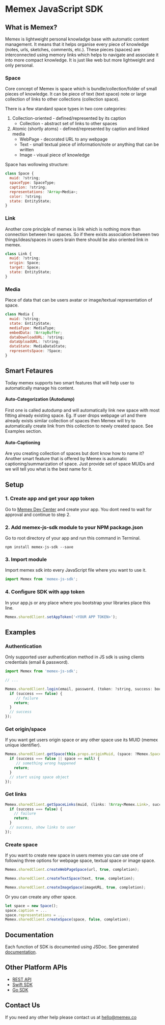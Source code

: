 # Memex JavaScript SDK


## What is Memex?

Memex is lightweight personal knowladge base with automatic content management. It means that it helps organise every piece of knowledge (notes, urls, sketches, comments, etc.). These pieces (spaces) are interconnected using memory links which helps to navigate and associate it into more compact knowledge. It is just like web but more lightweight and only personal.

### Space
Core concept of Memex is space which is bundle/collection/folder of small pieces of knowledge. It can be piece of text (text space) note or large collection of links to other collections (collection space).

There is a few standard space types in two core categories:

1. Collection-oriented - defined/represented by its caption
	* Collection - abstract set of links to other spaces
2. Atomic (shortly atoms) - defined/represented by caption and linked media
	* WebPage - decorated URL to any webpage
	* Text - small textual piece of information/note or anything that can be written
	* Image - visual piece of knowledge

Space has wollowing structure:

```javascript
class Space {
  muid: ?string;
  spaceType: SpaceType;
  caption: ?string;
  representations: ?Array<Media>;
  color: ?string;
  state: EntityState;
}
```

### Link

Another core principle of memex is link which is nothing more than connection between two spaces. So if there exists association between two things/ideas/spaces in users brain there should be also oriented link in memex.

```javascript
class Link {
  muid: ?string;
  origin: Space;
  target: Space;
  state: EntityState;
}
```

### Media

Piece of data that can be users avatar or image/textual representation of space.

```javascript
class Media {
  muid: ?string;
  state: EntityState;
  mediaType: MediaType;
  embedData: ?ArrayBuffer;
  dataDownloadURL: ?string;
  dataUploadURL: ?string;
  dataState: MediaDataState;
  representsSpace: ?Space;
}
```

## Smart Fetaures

Today memex supports two smart features that will help user to automatically manage his content.

#### Auto-Categorization (Autodump)

First one is called autodump and will automatically link new space with most fitting already existing space. Eg. If user drops webpage url and there already exists similar collection of spaces then Memex will try to automatically create link from this collection to newly created space. See Examples section.

#### Auto-Captioning

Are you creating collection of spaces but dont know how to name it?Another smart feature that is offered by Memex is automatic captioning/summarization of space. Just provide set of space MUIDs and we will tell you what is the best name for it.


## Setup
### 1. Create app and get your app token

Go to [Memex Dev Center](https://memex.co/apps/dev) and create your app. You dont need to wait for approval and continue to step 2.  


### 2. Add memex-js-sdk module to your NPM package.json

Go to root directory of your app and run this command in Terminal.

```
npm install memex-js-sdk --save
```

### 3. Import module

Import memex sdk into every JavaScript file where you want to use it.

```javascript
import Memex from 'memex-js-sdk';
```

### 4. Configure SDK with app token

In your app.js or any place where you bootstrap your libraries place this line.

```javascript
Memex.sharedClient.setAppToken('<YOUR APP TOKEN>');
```

## Examples

### Authentication

Only supported user authentication method in JS sdk is using clients credentials (email & password).

```javascript
import Memex from 'memex-js-sdk';

// ...

Memex.sharedClient.login(email, password, (token: ?string, success: bool) => {
  if (success === false) {
	 // failure
    return;
  }
  // success
});
```

### Get origin/space

If you want get users origin space or any other space use its MUID (memex unique identifier).

```javascript
Memex.sharedClient.getSpace(this.props.originMuid, (space: ?Memex.Space, success: bool) => {
  if (success === false || space == null) {
  	 // something wrong happened
    return;
  }
  // start using space object
});
```

### Get links

```javascript
Memex.sharedClient.getSpaceLinks(muid, (links: ?Array<Memex.Link>, success: bool) => {
  if (success === false) {
    // failure
  	return;
  }
  // success, show links to user
});
```


### Create space

If you want to create new space in users memex you can use one of following three options for webpage space, textual space or image space.

```javascript
Memex.sharedClient.createWebPageSpace(url, true, completion);
```

```javascript
Memex.sharedClient.createTextSpace(text, true, completion);
```

```javascript
Memex.sharedClient.createImageSpace(imageURL, true, completion);
```

Or you can create any other space.

```javascript
let space = new Space();
space.caption = ...
space.representations = ...
Memex.sharedClient.createSpace(space, false, completion);
```

## Documentation

Each function of SDK is documented using JSDoc. See generated [documentation](http://memex.co/apps/dev/doc/js).

## Other Platform APIs

* [REST API](https://github.com/memexapp/memex-rest-api-doc)  
* [Swift SDK](https://github.com/memexapp/memex-swift-sdk)  
* [Go SDK](https://github.com/memexapp/memex-go-sdk)  

## Contact Us

If you need any other help please contact us at [hello@memex.co](mailto:hello@memex.co)  
